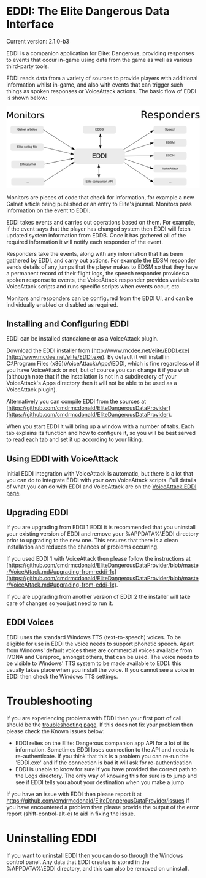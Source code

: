 # EDDI: The Elite Dangerous Data Interface

Current version: 2.1.0-b3

EDDI is a companion application for Elite: Dangerous, providing responses to events that occur in-game using data from the game as well as various third-party tools.

EDDI reads data from a variety of sources to provide players with additional information whilst in-game, and also with events that can trigger such things as spoken responses or VoiceAttack actions.  The basic flow of EDDI is shown below:

![](images/Architecture.png)

Monitors are pieces of code that check for information, for example a new Galnet article being published or an entry to Elite's journal.  Monitors pass information on the event to EDDI.

EDDI takes events and carries out operations based on them.  For example, if the event says that the player has changed system then EDDI will fetch updated system information from EDDB.  Once it has gathered all of the required information it will notify each responder of the event.

Responders take the events, along with any information that has been gathered by EDDI, and carry out actions.  For example the EDSM responder sends details of any jumps that the player makes to EDSM so that they have a permanent record of their flight logs, the speech responder provides a spoken response to events, the VoiceAttack responder provides variables to VoiceAttack scripts and runs specific scripts when events occur, etc.

Monitors and responders can be configured from the EDDI UI, and can be individually enabled or disabled as required.

## Installing and Configuring EDDI

EDDI can be installed standalone or as a VoiceAttack plugin.

Download the EDDI installer from [http://www.mcdee.net/elite/EDDI.exe](http://www.mcdee.net/elite/EDDI.exe).  By default it will install in C:\Program Files (x86)\VoiceAttack\Apps\EDDI, which is fine regardless of if you have VoiceAttack or not, but of course you can change it if you wish (although note that if the installation is not in a subdirectory of your VoiceAttack's Apps directory then it will not be able to be used as a VoiceAttack plugin).

Alternatively you can compile EDDI from the sources at [https://github.com/cmdrmcdonald/EliteDangerousDataProvider](https://github.com/cmdrmcdonald/EliteDangerousDataProvider).

When you start EDDI it will bring up a window with a number of tabs.  Each tab explains its function and how to configure it, so you will be best served to read each tab and set it up according to your liking.

## Using EDDI with VoiceAttack

Initial EDDI integration with VoiceAttack is automatic, but there is a lot that you can do to integrate EDDI with your own VoiceAttack scripts.  Full details of what you can do with EDDI and VoiceAttack are on the [VoiceAttack EDDI page](https://github.com/cmdrmcdonald/EliteDangerousDataProvider/blob/master/VoiceAttack.md#using-eddi-with-voiceattack).

## Upgrading EDDI

If you are upgrading from EDDI 1 EDDI it is recommended that you uninstall your existing version of EDDI and remove your %APPDATA%\EDDI directory prior to upgrading to the new one.  This ensures that there is a clean installation and reduces the chances of problems occurring.

If you used EDDI 1 with VoiceAttack then please follow the instructions at [https://github.com/cmdrmcdonald/EliteDangerousDataProvider/blob/master/VoiceAttack.md#upgrading-from-eddi-1x](https://github.com/cmdrmcdonald/EliteDangerousDataProvider/blob/master/VoiceAttack.md#upgrading-from-eddi-1x).

If you are upgrading from another version of EDDI 2 the installer will take care of changes so you just need to run it.

## EDDI Voices

EDDI uses the standard Windows TTS (text-to-speech) voices.  To be eligible for use in EDDI the voice needs to support phonetic speech.  Apart from Windows' default voices there are commercial voices available from IVONA and Cereproc, amongst others, that can be used.  The voice needs to be visible to Windows' TTS system to be made available to EDDI: this usually takes place when you install the voice.  If you cannot see a voice in EDDI then check the Windows TTS settings.

# Troubleshooting

If you are experiencing problems with EDDI then your first port of call should be the [troubleshooting page](https://github.com/cmdrmcdonald/EliteDangerousDataProvider/blob/master/TROUBLESHOOTING.md#troubleshooting).  If this does not fix your problem then please check the Known issues below:

  * EDDI relies on the Elite: Dangerous companion app API for a lot of its information.  Sometimes EDDI loses connection to the API and needs to re-authenticate.  If you think that this is a problem you can re-run the 'EDDI.exe' and if the connection is bad it will ask for re-authentication
  * EDDI is unable to know for sure if you have provided the correct path to the Logs directory.  The only way of knowing this for sure is to jump and see if EDDI tells you about your destination when you make a jump

If you have an issue with EDDI then please report it at https://github.com/cmdrmcdonald/EliteDangerousDataProvider/issues  If you have encountered a problem then please provide the output of the error report (shift-control-alt-e) to aid in fixing the issue.

# Uninstalling EDDI

If you want to uninstall EDDI then you can do so through the Windows control panel.  Any data that EDDI creates is stored in the %APPDATA%\EDDI directory, and this can also be removed on uninstall.
